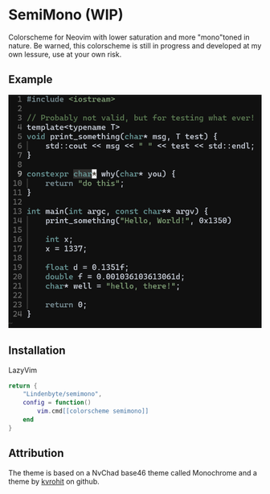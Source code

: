 # SemiMono (WIP)
Colorscheme for Neovim with lower saturation and more "mono"toned in nature.
Be warned, this colorscheme is still in progress and developed at my own lessure, use at your own risk.

## Example
![Basic CPP image example](/img/semimono-cpp.png)

## Installation
LazyVim
```lua
return {
    "Lindenbyte/semimono",
    config = function()
        vim.cmd[[colorscheme semimono]]
    end
}
```

## Attribution
The theme is based on a NvChad base46 theme called Monochrome and a theme by [kvrohit](https://github.com/kvrohit/rasmus.nvim) on github.
